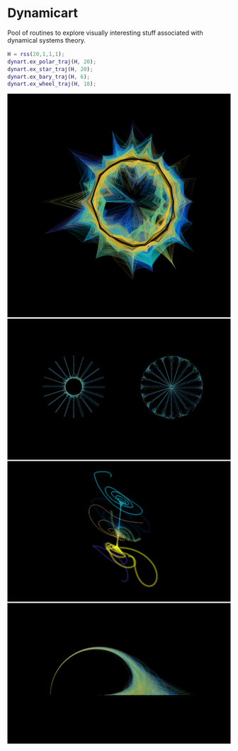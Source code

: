 # Dynamicart

Pool of routines to explore visually interesting stuff associated with dynamical systems theory.


```matlab
H = rss(20,1,1,1);
dynart.ex_polar_traj(H, 20);
dynart.ex_star_traj(H, 20);
dynart.ex_bary_traj(H, 6);
dynart.ex_wheel_traj(H, 10);

```


![Example 1](img/polar1.png)
![Example 2](img/star1.png)
![Example 3](img/bary1.png)
![Example 4](img/wheel1.png)
